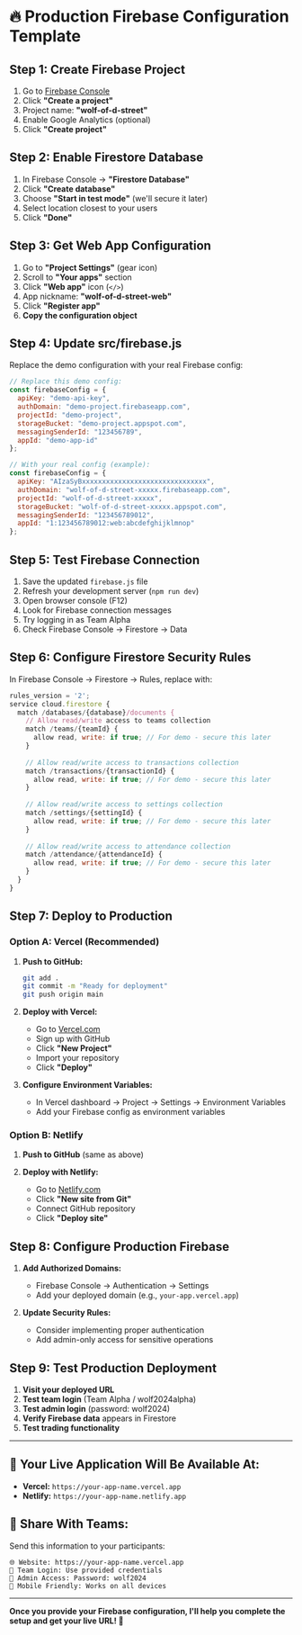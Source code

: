 # 🔥 Production Firebase Configuration Template

## **Step 1: Create Firebase Project**

1. Go to [Firebase Console](https://console.firebase.google.com/)
2. Click **"Create a project"**
3. Project name: **"wolf-of-d-street"**
4. Enable Google Analytics (optional)
5. Click **"Create project"**

## **Step 2: Enable Firestore Database**

1. In Firebase Console → **"Firestore Database"**
2. Click **"Create database"**
3. Choose **"Start in test mode"** (we'll secure it later)
4. Select location closest to your users
5. Click **"Done"**

## **Step 3: Get Web App Configuration**

1. Go to **"Project Settings"** (gear icon)
2. Scroll to **"Your apps"** section
3. Click **"Web app"** icon (`</>`)
4. App nickname: **"wolf-of-d-street-web"**
5. Click **"Register app"**
6. **Copy the configuration object**

## **Step 4: Update src/firebase.js**

Replace the demo configuration with your real Firebase config:

```javascript
// Replace this demo config:
const firebaseConfig = {
  apiKey: "demo-api-key",
  authDomain: "demo-project.firebaseapp.com",
  projectId: "demo-project",
  storageBucket: "demo-project.appspot.com",
  messagingSenderId: "123456789",
  appId: "demo-app-id"
};

// With your real config (example):
const firebaseConfig = {
  apiKey: "AIzaSyBxxxxxxxxxxxxxxxxxxxxxxxxxxxxxxx",
  authDomain: "wolf-of-d-street-xxxxx.firebaseapp.com",
  projectId: "wolf-of-d-street-xxxxx",
  storageBucket: "wolf-of-d-street-xxxxx.appspot.com",
  messagingSenderId: "123456789012",
  appId: "1:123456789012:web:abcdefghijklmnop"
};
```

## **Step 5: Test Firebase Connection**

1. Save the updated `firebase.js` file
2. Refresh your development server (`npm run dev`)
3. Open browser console (F12)
4. Look for Firebase connection messages
5. Try logging in as Team Alpha
6. Check Firebase Console → Firestore → Data

## **Step 6: Configure Firestore Security Rules**

In Firebase Console → Firestore → Rules, replace with:

```javascript
rules_version = '2';
service cloud.firestore {
  match /databases/{database}/documents {
    // Allow read/write access to teams collection
    match /teams/{teamId} {
      allow read, write: if true; // For demo - secure this later
    }
    
    // Allow read/write access to transactions collection
    match /transactions/{transactionId} {
      allow read, write: if true; // For demo - secure this later
    }
    
    // Allow read/write access to settings collection
    match /settings/{settingId} {
      allow read, write: if true; // For demo - secure this later
    }
    
    // Allow read/write access to attendance collection
    match /attendance/{attendanceId} {
      allow read, write: if true; // For demo - secure this later
    }
  }
}
```

## **Step 7: Deploy to Production**

### **Option A: Vercel (Recommended)**

1. **Push to GitHub:**
   ```bash
   git add .
   git commit -m "Ready for deployment"
   git push origin main
   ```

2. **Deploy with Vercel:**
   - Go to [Vercel.com](https://vercel.com)
   - Sign up with GitHub
   - Click **"New Project"**
   - Import your repository
   - Click **"Deploy"**

3. **Configure Environment Variables:**
   - In Vercel dashboard → Project → Settings → Environment Variables
   - Add your Firebase config as environment variables

### **Option B: Netlify**

1. **Push to GitHub** (same as above)

2. **Deploy with Netlify:**
   - Go to [Netlify.com](https://netlify.com)
   - Click **"New site from Git"**
   - Connect GitHub repository
   - Click **"Deploy site"**

## **Step 8: Configure Production Firebase**

1. **Add Authorized Domains:**
   - Firebase Console → Authentication → Settings
   - Add your deployed domain (e.g., `your-app.vercel.app`)

2. **Update Security Rules:**
   - Consider implementing proper authentication
   - Add admin-only access for sensitive operations

## **Step 9: Test Production Deployment**

1. **Visit your deployed URL**
2. **Test team login** (Team Alpha / wolf2024alpha)
3. **Test admin login** (password: wolf2024)
4. **Verify Firebase data** appears in Firestore
5. **Test trading functionality**

---

## 🎯 **Your Live Application Will Be Available At:**

- **Vercel:** `https://your-app-name.vercel.app`
- **Netlify:** `https://your-app-name.netlify.app`

## 📱 **Share With Teams:**

Send this information to your participants:

```
🌐 Website: https://your-app-name.vercel.app
👥 Team Login: Use provided credentials
🔑 Admin Access: Password: wolf2024
📱 Mobile Friendly: Works on all devices
```

---

**Once you provide your Firebase configuration, I'll help you complete the setup and get your live URL! 🚀**
